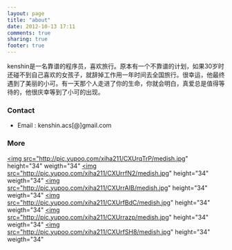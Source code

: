 ```yaml
---
layout: page
title: "about"
date: 2012-10-13 17:11
comments: true
sharing: true
footer: true
---
```


kenshin是一名靠谱的程序员，喜欢旅行。原本有一个不靠谱的计划，如果30岁时还碰不到自己喜欢的女孩子，就辞掉工作用一年时间去全国旅行。很幸运，他最终遇到了美丽的小可。有一天那个人走进了你的生命，你就会明白，真爱总是值得等待的，他很庆幸等到了小可的出现。

### Contact

* Email : kenshin.acs[@]gmail.com

### More
<a href="https://github.com/kenshinx" title="GitHub" target="blank"><img src="http://pic.yupoo.com/xiha211/CXUrqTrP/medish.jpg" height="34" weigth="34"</img></a>
<a href="http://www.douban.com/people/kenshin.acs/" title="Douban" target="blank"><img src="http://pic.yupoo.com/xiha211/CXUrrfN2/medish.jpg" height="34" weigth="34"</img></a>
<a href="https://twitter.com/kenshin_acs" title="Twitter" target="blank"><img src="http://pic.yupoo.com/xiha211/CXUrrAIB/medish.jpg" height="34" weigth="34"</img></a>
<a href="http://www.facebook.com/ken.shin.56863221" title="Facebook" target="blank"><img src="http://pic.yupoo.com/xiha211/CXUrfBdC/medish.jpg" height="34" weigth="34"</img></a>
<a href="http://www.linkedin.com/in/kenshinx" title="Linkedin" target="blank"><img src="http://pic.yupoo.com/xiha211/CXUrrazp/medish.jpg" height="34" weigth="34"</img></a>
<a href="http://weibo.com/kespace/profile" title="weibo" target="blank"><img src="http://pic.yupoo.com/xiha211/CXUrfSH8/medish.jpg" height="34" weigth="34"</img></a>
